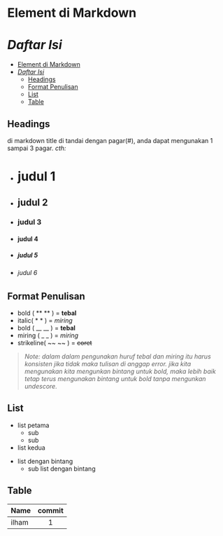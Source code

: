 # Element di Markdown

# *Daftar Isi*

- [Element di Markdown](#element-di-markdown)
- [*Daftar Isi*](#daftar-isi)
  - [Headings](#headings)
  - [Format Penulisan](#format-penulisan)
  - [List](#list)
  - [Table](#table)

## Headings

di markdown title di tandai dengan pagar(#), anda dapat mengunakan 1 sampai 3 pagar.
*cth:*

* # judul 1
* ## judul 2
* ### judul 3
* #### judul 4
* ##### judul 5
* ###### judul 6

## Format Penulisan

* bold ( \*\* \*\* ) = **tebal**
* italic( \* \* ) = *miring*
* bold ( \_\_ \_\_ ) = **tebal**
* miring ( \_ \_ ) = *miring*
* strikeline( \~\~ \~\~ ) = ~~coret~~

> *Note: dalam dalam pengunakan huruf tebal dan miring itu harus konsisten jika tidak maka tulisan di anggap error.*
> *jika kita mengunakan kita mengunkan bintang untuk bold, maka lebih baik tetap terus mengunakan bintang untuk bold tanpa mengunkan undescore.*

## List

- list petama
  - sub
  - sub
- list kedua

* list dengan bintang
  * sub list dengan bintang
  


## Table

| Name | commit |
|:---  |  :---: |
|ilham |  1     |


